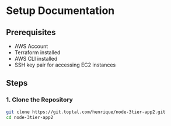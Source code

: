 # Setup Documentation

## Prerequisites

- AWS Account
- Terraform installed
- AWS CLI installed
- SSH key pair for accessing EC2 instances

## Steps

### 1. Clone the Repository

```bash
git clone https://git.toptal.com/henrique/node-3tier-app2.git
cd node-3tier-app2
